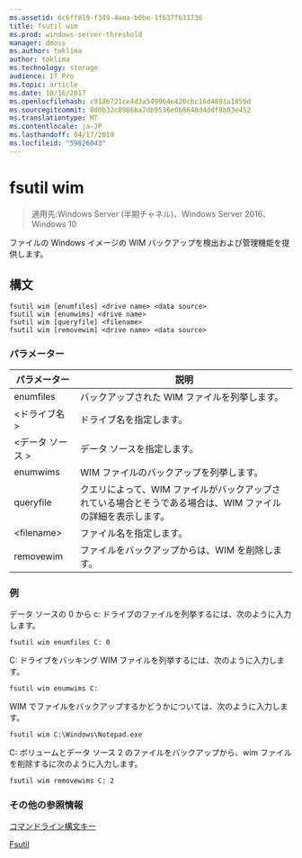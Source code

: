 ```yaml
---
ms.assetid: 6c6ff819-f349-4aea-b0be-1f637f631736
title: fsutil wim
ms.prod: windows-server-threshold
manager: dmoss
ms.author: toklima
author: toklima
ms.technology: storage
audience: IT Pro
ms.topic: article
ms.date: 10/16/2017
ms.openlocfilehash: c9186721ce4d3a549964e420cbc16d4893a1859d
ms.sourcegitcommit: 0d0b32c8986ba7db9536e0b8648d4ddf9b03e452
ms.translationtype: MT
ms.contentlocale: ja-JP
ms.lasthandoff: 04/17/2019
ms.locfileid: "59826043"
---
```

# <a name="fsutil-wim"></a>fsutil wim
>適用先:Windows Server (半期チャネル)、Windows Server 2016、Windows 10

ファイルの Windows イメージの WIM バックアップを検出および管理機能を提供します。

## <a name="syntax"></a>構文

```
fsutil wim [enumfiles] <drive name> <data source>
fsutil wim [enumwims] <drive name>
fsutil wim [queryfile] <filename>
fsutil wim [removewim] <drive name> <data source>
```

### <a name="parameters"></a>パラメーター

|パラメーター|説明|
|-------------|---------------|
|enumfiles|バックアップされた WIM ファイルを列挙します。|
|\<ドライブ名 >|ドライブ名を指定します。|
|\<データ ソース >|データ ソースを指定します。|
|enumwims|WIM ファイルのバックアップを列挙します。|
|queryfile|クエリによって、WIM ファイルがバックアップされている場合とそうである場合は、WIM ファイルの詳細を表示します。|
|\<filename>|ファイル名を指定します。|
|removewim|ファイルをバックアップからは、WIM を削除します。|




### <a name="examples"></a>例

データ ソースの 0 から c: ドライブのファイルを列挙するには、次のように入力します。

```
fsutil wim enumfiles C: 0
```

C: ドライブをバッキング WIM ファイルを列挙するには、次のように入力します。

```
fsutil wim enumwims C:
```

WIM でファイルをバックアップするかどうかについては、次のように入力します。

```
fsutil wim C:\Windows\Notepad.exe
```

C: ボリュームとデータ ソース 2 のファイルをバックアップから、wim ファイルを削除するに次のように入力します。

```
fsutil wim removewims C: 2
```

### <a name="additional-references"></a>その他の参照情報
[コマンドライン構文キー](Command-Line-Syntax-Key.md)

[Fsutil](Fsutil.md)